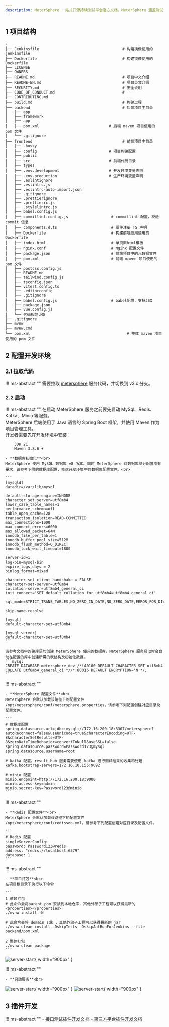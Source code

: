 ```yaml
---
description: MeterSphere 一站式开源持续测试平台官方文档。MeterSphere 涵盖测试管理、接口测试、UI 测试和性能测试等功能，全面兼容 JMeter、Selenium 等主流开源标准，有效助力开发和测试团队充分利用云弹性进行高度可 扩展的自动化测试，加速高质量的软件交付。
---
```


## 1 项目结构
```
.
├── Jenkinsfile                                     # 构建镜像使用的 jenkinsfile
├── Dockerfile                                      # 构建镜像使用的 Dockerfile
├── LICENSE
├── OWNERS
├── README.md                                       # 项目中文介绍
├── README-EN.md                                    # 项目英文介绍
├── SECURITY.md                                     # 安全说明
├── CODE_OF_CONDUCT.md                              # 
├── CONTRIBUTING.md 
├── build.md                                        # 构建过程
├── backend                                         # 后端项目主目录
│   ├── app                                   
│   ├── framework
│   ├── app
│   ├── pom.xml                               # 后端 maven 项目使用的 pom 文件
│   └── .gitignore                                  
├── frontend                                        # 前端项目主目录
│   ├── .husky
│   ├── config                                # 项目构建配置
│   ├── public
│   ├── src                                   # 前端代码目录
│   ├── types
│   ├── .env.development                      # 开发环境变量声明
│   ├── .env.production                       # 生产环境变量声明
│   ├── .eslintignore
│   ├── .eslintrc.js
│   ├── .eslintrc-auto-import.json
│   ├── .gitignore
│   ├── .prettierignore
│   ├── .prettierrc.js
│   ├── .stylelintrc.js
│   ├── babel.config.js
│   ├── commitlint.config.js                   # commitlint 配置，校验 commit 信息
│   ├── components.d.ts                        # 组件注册 TS 声明
│   ├── Dockerfile                             # 构建前端应用使用的 Dockerfile
│   ├── index.html                             # 单页面html模板
│   ├── nginx.conf                             # Nginx 配置文件
│   ├── package.json                           # 前端项目中的元数据文件
│   ├── pom.xml                                # 前端 maven 项目使用的 pom 文件
│   ├── postcss.config.js
│   ├── README.md
│   ├── tailwind.config.js
│   ├── tsconfig.json
│   ├── vitest.config.ts
│   ├── .editorconfig
│   ├── .gitignore
│   ├── babel.config.js                        # babel配置，支持JSX
│   ├── package.json
│   ├── vue.config.js                               
│   └── 代码规范.MD                                   
├── .gitignore
├── mvnw
├── mvnw.cmd
└── pom.xml                                           # 整体 maven 项目使用的 pom 文件
```

## 2 配置开发环境
### 2.1 拉取代码
!!! ms-abstract ""
    需要拉取 [metersphere](https://github.com/metersphere/metersphere) 服务代码，并切换到 v3.x 分支。 <br>

### 2.2 启动
!!! ms-abstract ""
    在启动 MeterSphere 服务之前要先启动 MySql、Redis、Kafka、Minio 等服务。<br>
    MeterSphere 后端使用了 Java 语言的 Spring Boot 框架，并使用 Maven 作为项目管理工具。<br>
    开发者需要先在开发环境中安装：
        
        JDK 21 
        Maven 3.8.6 +

    - **数据库初始化**<br>
    MeterSphere 使用 MySQL 数据库 v8 版本。同时 MeterSphere 对数据库部分配置项有要求，请参考下附的数据库配置，修改开发环境中的数据库配置文件。<br>
    
    ```
    [mysqld]
    datadir=/var/lib/mysql
    
    default-storage-engine=INNODB
    character_set_server=utf8mb4
    lower_case_table_names=1
    performance_schema=off
    table_open_cache=128
    transaction_isolation=READ-COMMITTED
    max_connections=1000
    max_connect_errors=6000
    max_allowed_packet=64M
    innodb_file_per_table=1
    innodb_buffer_pool_size=512M
    innodb_flush_method=O_DIRECT
    innodb_lock_wait_timeout=1800
    
    server-id=1
    log-bin=mysql-bin
    expire_logs_days = 2
    binlog_format=mixed
    
    character-set-client-handshake = FALSE
    character-set-server=utf8mb4
    collation-server=utf8mb4_general_ci
    init_connect='SET default_collation_for_utf8mb4=utf8mb4_general_ci'
    
    sql_mode=STRICT_TRANS_TABLES,NO_ZERO_IN_DATE,NO_ZERO_DATE,ERROR_FOR_DIVISION_BY_ZERO,NO_ENGINE_SUBSTITUTION
    
    skip-name-resolve
    
    [mysql]
    default-character-set=utf8mb4
    
    [mysql.server]
    default-character-set=utf8mb4
    ```
    
    请参考文档中的建库语句创建 MeterSphere 使用的数据库，MeterSphere 服务启动时会自动在配置的库中创建所需的表结构及初始化数据。
    ```mysql
    CREATE DATABASE metersphere_dev /*!40100 DEFAULT CHARACTER SET utf8mb4 COLLATE utf8mb4_general_ci *//*!80016 DEFAULT ENCRYPTION='N'*/;
    ```

!!! ms-abstract ""

    - **MeterSphere 配置文件**<br>
    MeterSphere 会默认加载该路径下的配置文件 /opt/metersphere/conf/metersphere.properties，请参考下列配置创建对应目录及配置文件。

    ```
    # 数据库配置
    spring.datasource.url=jdbc:mysql://172.16.200.18:3307/metersphere?autoReconnect=false&useUnicode=true&characterEncoding=UTF-8&characterSetResults=UTF-8&zeroDateTimeBehavior=convertToNull&useSSL=false
    spring.datasource.password=Password123@mysql
    spring.datasource.username=root

    # kafka 配置，result-hub 服务需要使用 kafka 进行测试结果的收集和处理
    kafka.bootstrap-servers=172.16.10.155:9092
    
    # minio 配置
    minio.endpoint=http://172.16.200.18:9000
    minio.access-key=admin
    minio.secret-key=Password123@minio
    ```

!!! ms-abstract ""

    - **Redis 配置文件**<br>
    MeterSphere 会默认加载该路径下的配置文件 /opt/metersphere/conf/redisson.yml，请参考下列配置创建对应目录及配置文件。

    ```
    # Redis 配置
    singleServerConfig:
    password: Password123@redis
    address: "redis://localhost:6379"
    database: 1 
    ```

!!! ms-abstract ""

    - **项目打包**<br>
    在项目根目录下执行以下命令

    ```
    1 依赖打包 
    # 此命令会将parent pom 安装到本地仓库，其他外部子工程可以获得最新的 <properties></properties>
    ./mvnw install -N

    # 此命令会将 domain sdk ，其他外部子工程可以获得最新的 jar
    ./mvnw clean install -DskipTests -DskipAntRunForJenkins --file backend/pom.xml
    
    2 整体打包
    ./mvnw clean package
    ```
![server-start](./img/dev/project_package.png){ width="900px" } 

!!! ms-abstract ""
    
    - **启动服务**<br>

![server-start](./img/dev/build-start.png){ width="900px" }
![server-start](./img/dev/satrt_success.png){ width="900px" } 

## 3 插件开发
!!! ms-abstract ""
    - [接口测试插件开发文档](https://github.com/metersphere/api-test-plugins/wiki/MeterSphere-v3-%E6%8F%92%E4%BB%B6%E5%BC%80%E5%8F%91%E6%89%8B%E5%86%8C)
    - [第三方平台插件开发文档](https://github.com/metersphere/metersphere-platform-plugin/wiki/%E6%8F%92%E4%BB%B6%E5%BC%80%E5%8F%91%E6%8C%87%E5%8D%97%E2%80%90V3)


